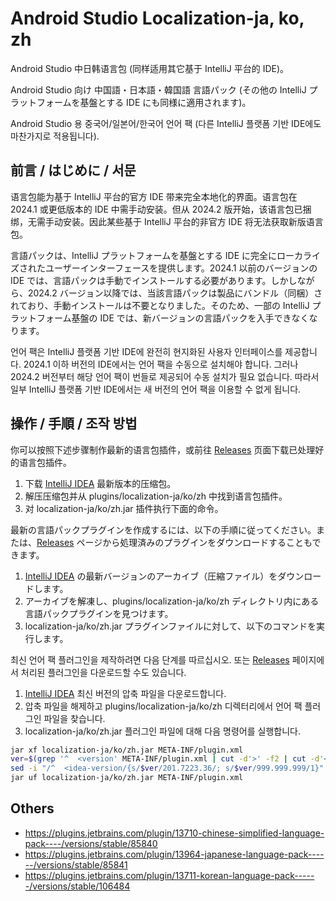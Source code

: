 # Android Studio Localization-ja, ko, zh

Android Studio 中日韩语言包 (同样适用其它基于 IntelliJ 平台的 IDE)。

Android Studio 向け 中国語・日本語・韓国語 言語パック (その他の IntelliJ プラットフォームを基盤とする IDE にも同様に適用されます)。

Android Studio 용 중국어/일본어/한국어 언어 팩 (다른 IntelliJ 플랫폼 기반 IDE에도 마찬가지로 적용됩니다).

## 前言 / はじめに / 서문

语言包能为基于 IntelliJ 平台的官方 IDE 带来完全本地化的界面。语言包在 2024.1 或更低版本的 IDE 中需手动安装。但从 2024.2 版开始，该语言包已捆绑，无需手动安装。因此某些基于 IntelliJ 平台的非官方 IDE 将无法获取新版语言包。

言語パックは、IntelliJ プラットフォームを基盤とする IDE に完全にローカライズされたユーザーインターフェースを提供します。2024.1 以前のバージョンの IDE では、言語パックは手動でインストールする必要があります。しかしながら、2024.2 バージョン以降では、当該言語パックは製品にバンドル（同梱）されており、手動インストールは不要となりました。そのため、一部の IntelliJ プラットフォーム基盤の IDE では、新バージョンの言語パックを入手できなくなります。

언어 팩은 IntelliJ 플랫폼 기반 IDE에 완전히 현지화된 사용자 인터페이스를 제공합니다. 2024.1 이하 버전의 IDE에서는 언어 팩을 수동으로 설치해야 합니다. 그러나 2024.2 버전부터 해당 언어 팩이 번들로 제공되어 수동 설치가 필요 없습니다. 따라서 일부 IntelliJ 플랫폼 기반 IDE에서는 새 버전의 언어 팩을 이용할 수 없게 됩니다.

## 操作 / 手順 / 조작 방법

你可以按照下述步骤制作最新的语言包插件，或前往 [Releases] 页面下载已处理好的语言包插件。

1. 下载 [IntelliJ IDEA] 最新版本的压缩包。
2. 解压压缩包并从 plugins/localization-ja/ko/zh 中找到语言包插件。
3. 对 localization-ja/ko/zh.jar 插件执行下面的命令。

最新の言語パックプラグインを作成するには、以下の手順に従ってください。または、[Releases] ページから処理済みのプラグインをダウンロードすることもできます。

1. [IntelliJ IDEA] の最新バージョンのアーカイブ（圧縮ファイル）をダウンロードします。
2. アーカイブを解凍し、plugins/localization-ja/ko/zh ディレクトリ内にある言語パックプラグインを見つけます。
3. localization-ja/ko/zh.jar プラグインファイルに対して、以下のコマンドを実行します。

최신 언어 팩 플러그인을 제작하려면 다음 단계를 따르십시오. 또는 [Releases] 페이지에서 처리된 플러그인을 다운로드할 수도 있습니다.

1. [IntelliJ IDEA] 최신 버전의 압축 파일을 다운로드합니다.
2. 압축 파일을 해제하고 plugins/localization-ja/ko/zh 디렉터리에서 언어 팩 플러그인 파일을 찾습니다.
3. localization-ja/ko/zh.jar 플러그인 파일에 대해 다음 명령어를 실행합니다.

```Bash
jar xf localization-ja/ko/zh.jar META-INF/plugin.xml
ver=$(grep '^  <version' META-INF/plugin.xml | cut -d'>' -f2 | cut -d'<' -f1)
sed -i "/^  <idea-version/{s/$ver/201.7223.36/; s/$ver/999.999.999/1}" META-INF/plugin.xml
jar uf localization-ja/ko/zh.jar META-INF/plugin.xml
```

[Releases]: https://github.com/kitty-panics/android-studio-ja-ko-zh/releases
[IntelliJ IDEA]: https://www.jetbrains.com/idea/download/other.html

## Others

- https://plugins.jetbrains.com/plugin/13710-chinese-simplified-language-pack----/versions/stable/85840
- https://plugins.jetbrains.com/plugin/13964-japanese-language-pack------/versions/stable/85841
- https://plugins.jetbrains.com/plugin/13711-korean-language-pack------/versions/stable/106484
